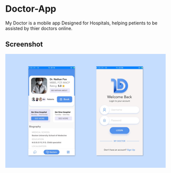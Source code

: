 # Doctor-App
My Doctor is a mobile app Designed for Hospitals, helping petients to be assisted by thier doctors online.

## Screenshot
![](./screenshot.png)
